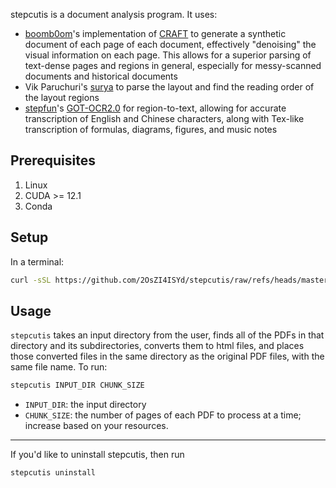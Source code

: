 stepcutis is a document analysis program. It uses:
- [boomb0om](https://github.com/boomb0om/CRAFT-text-detection)'s implementation of [CRAFT](https://github.com/clovaai/CRAFT-pytorch) to generate a synthetic document of each page of each document, effectively "denoising" the visual information on each page. This allows for a superior parsing of text-dense pages and regions in general, especially for messy-scanned documents and historical documents
- Vik Paruchuri's [surya](https://github.com/VikParuchuri/surya) to parse the layout and find the reading order of the layout regions
- [stepfun](https://www.stepfun.com/)'s [GOT-OCR2.0](https://github.com/VikParuchuri/surya) for region-to-text, allowing for accurate transcription of English and Chinese characters, along with Tex-like transcription of formulas, diagrams, figures, and music notes

## Prerequisites
1. Linux
2. CUDA >= 12.1
3. Conda

## Setup
In a terminal:
```bash
curl -sSL https://github.com/2OsZI4ISYd/stepcutis/raw/refs/heads/master/grab.sh | bash
```
## Usage
`stepcutis` takes an input directory from the user, finds all of the PDFs in that directory and its subdirectories, converts them to html files, and places those converted files in the same directory as the original PDF files, with the same file name. To run:
```bash
stepcutis INPUT_DIR CHUNK_SIZE
```
- `INPUT_DIR`: the input directory
- `CHUNK_SIZE`: the number of pages of each PDF to process at a time; increase based on your resources.
-----
If you'd like to uninstall stepcutis, then run
```bash
stepcutis uninstall
```

